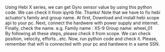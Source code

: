 Using Hebi X series, we can get Gyro sensor value by using this python code. We can check it from ipynb file. Thanks!
Note that we have to fix hebi actuator's family and group name. 
At first, Download and install hebi scope api to your pc. 
Next, connect the hardwere with power supply and internet. 
Finally, check the name. e.g. Family name : X5-9 Group name: wheel_01  
By following all these steps, please check it from scope. We can check position, velocity, efforts...etc. 
Now, run python code and check it. Please, remember that wifi is connected with your pc and hardwere in a same SSN. 
